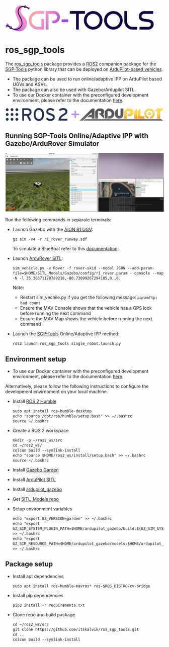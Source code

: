 <div style="text-align:left">
<p><a href="http://itskalvik.com/sgp-tools">
<img width="472" src=".assets/SGP-Tools.png">
</a></p>
</div>

# ros_sgp_tools
The [ros_sgp_tools](https://github.com/itskalvik/ros_sgp_tools) package provides a [ROS2](https://github.com/ros2) companion package for the [SGP-Tools](http://itskalvik.com/sgp-tools) python library that can be deployed on [ArduPilot-based vehicles](https://ardupilot.org/copter/docs/common-use-cases-and-applications.html). 

- The package can be used to run online/adaptive IPP on ArduPilot based UGVs and ASVs. 
- The package can also be used with Gazebo/Ardupilot SITL.
- To use our Docker container with the preconfigured development environment, please refer to the documentation [here](https://github.com/itskalvik/docker-sgp-tools?tab=readme-ov-file#docker-sgp-tools). 

![Image title](.assets/ros2_ardupilot.png)

## Running SGP-Tools Online/Adaptive IPP with Gazebo/ArduRover Simulator

![Image title](.assets/demo.png)

Run the following commands in separate terminals:

- Launch Gazebo with the [AION R1 UGV](https://github.com/ArduPilot/SITL_Models/blob/master/Gazebo/docs/AionR1.md):
    ```
    gz sim -v4 -r r1_rover_runway.sdf
    ```
    To simulate a BlueBoat refer to this [documentation](https://github.com/ArduPilot/SITL_Models/blob/master/Gazebo/docs/BlueBoat.md).

- Launch [ArduRover SITL](https://ardupilot.org/dev/docs/sitl-simulator-software-in-the-loop.html):
    ```
    sim_vehicle.py -v Rover -f rover-skid --model JSON --add-param-file=$HOME/SITL_Models/Gazebo/config/r1_rover.param --console --map -N -l 35.30371178789218,-80.73099267294185,0.,0.
    ```
    Note: 
    - Restart sim_vechile.py if you get the following message: ```paramftp: bad count```
    - Ensure the MAV Console shows that the vehicle has a GPS lock before running the next command
    - Ensure the MAV Map shows the vehicle before running the next command

- Launch the [SGP-Tools](http://itskalvik.com/sgp-tools) Online/Adaptive IPP method:
    ```
    ros2 launch ros_sgp_tools single_robot.launch.py
    ```

## Environment setup
- To use our Docker container with the preconfigured development environment, please refer to the documentation [here](https://github.com/itskalvik/docker-sgp-tools?tab=readme-ov-file#docker-sgp-tools). 

Alternatively, please follow the following instructions to configure the development envirnoment on your local machine. 

- Install [ROS 2 Humble](https://docs.ros.org/en/humble/Installation/Ubuntu-Install-Debians.html#install-ros-2-packages)
  ```
  sudo apt install ros-humble-desktop
  echo "source /opt/ros/humble/setup.bash" >> ~/.bashrc
  source ~/.bashrc
  ```
- Create a ROS 2 workspace
  ```
  mkdir -p ~/ros2_ws/src
  cd ~/ros2_ws/
  colcon build --symlink-install
  echo "source $HOME/ros2_ws/install/setup.bash" >> ~/.bashrc
  source ~/.bashrc
  ```
- Install [Gazebo Garden](https://gazebosim.org/docs/garden/install_ubuntu)
- Install [ArduPilot SITL](https://ardupilot.org/dev/docs/building-setup-linux.html#building-setup-linux)
- Install [ardupilot_gazebo](https://github.com/ArduPilot/ardupilot_gazebo?tab=readme-ov-file#installation)
- Get [SITL_Models repo](https://github.com/ArduPilot/SITL_Models)
- Setup environment variables

  ```
  echo "export GZ_VERSION=garden" >> ~/.bashrc
  echo "export GZ_SIM_SYSTEM_PLUGIN_PATH=$HOME/ardupilot_gazebo/build:${GZ_SIM_SYSTEM_PLUGIN_PATH}" >> ~/.bashrc
  echo "export GZ_SIM_RESOURCE_PATH=$HOME/ardupilot_gazebo/models:$HOME/ardupilot_gazebo/worlds:$HOME/SITL_Models/Gazebo/models:$HOME/SITL_Models/Gazebo/worlds:$GZ_SIM_RESOURCE_PATH" >> ~/.bashrc
  ```

## Package setup

- Install apt dependencies 
  ```
  sudo apt install ros-humble-mavros* ros-$ROS_DISTRO-cv-bridge
  ```
- Install pip dependencies 
  ```
  pip3 install -r requirements.txt
  ```
- Clone repo and build package
  ```
  cd ~/ros2_ws/src
  git clone https://github.com/itskalvik/ros_sgp_tools.git
  cd ..
  colcon build --symlink-install
  ```